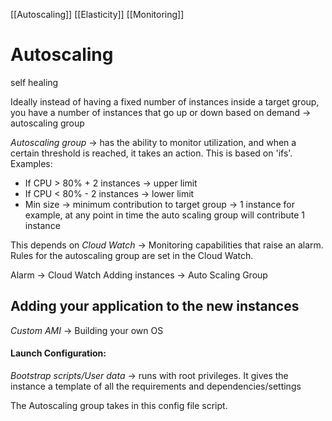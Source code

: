 [[Autoscaling]] [[Elasticity]] [[Monitoring]]
 
# Autoscaling 
self healing 

Ideally instead of having a fixed number of instances inside a target group, you have a number of instances that go up or down based on demand -> autoscaling group

*Autoscaling group* -> has the ability to monitor utilization, and when a certain threshold is reached, it takes an action. This is based on 'ifs'. Examples:
- If CPU > 80% + 2 instances -> upper limit 
- If CPU < 80% - 2 instances -> lower limit
- Min size -> minimum contribution to target group -> 1 instance for example, at any point in time the auto scaling group will contribute 1 instance 

This depends on *Cloud Watch* -> Monitoring capabilities that raise an alarm. Rules for the autoscaling group are set in the Cloud Watch.

Alarm -> Cloud Watch
Adding instances -> Auto Scaling Group

## Adding your application to the new instances

*Custom AMI* -> Building your own OS
#### Launch Configuration:
*Bootstrap scripts/User data* -> runs with root privileges. It gives the instance a template of all the requirements and dependencies/settings 

The Autoscaling group takes in this config file script. 







